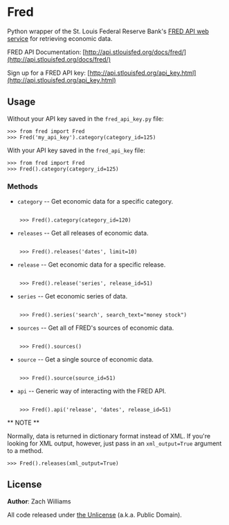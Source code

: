Fred
====

Python wrapper of the St. Louis Federal Reserve Bank's [FRED API web
service](http://api.stlouisfed.org/docs/fred/) for retrieving economic data.

FRED API Documentation:
[http://api.stlouisfed.org/docs/fred/](http://api.stlouisfed.org/docs/fred/)

Sign up for a FRED API key:
[http://api.stlouisfed.org/api_key.html](http://api.stlouisfed.org/api_key.html)


Usage
-----

Without your API key saved in the `fred_api_key.py` file:

    >>> from fred import Fred
    >>> Fred('my_api_key').category(category_id=125)

With your API key saved in the `fred_api_key` file:

    >>> from fred import Fred
    >>> Fred().category(category_id=125)


### Methods

* `category` -- Get economic data for a specific category.

<pre><code>
    >>> Fred().category(category_id=120)
</code></pre>


* `releases` -- Get all releases of economic data.

<pre><code>
    >>> Fred().releases('dates', limit=10)
</code></pre>


* `release` -- Get economic data for a specific release.
<pre><code>
    >>> Fred().release('series', release_id=51)
</code></pre>


* `series` -- Get economic series of data.
<pre><code>
    >>> Fred().series('search', search_text="money stock")
</code></pre>


* `sources` -- Get all of FRED's sources of economic data.
<pre><code>
    >>> Fred().sources()
</code></pre>


* `source` -- Get a single source of economic data.
<pre><code>
    >>> Fred().source(source_id=51)
</code></pre>


* `api` -- Generic way of interacting with the FRED API.
<pre><code>
    >>> Fred().api('release', 'dates', release_id=51)
</code></pre>


** NOTE **

Normally, data is returned in dictionary format instead of XML. If you're
looking for XML output, however, just pass in an `xml_output=True` argument to a
method.

    >>> Fred().releases(xml_output=True)


License
-------

**Author**: Zach Williams

All code released under [the Unlicense](http://unlicense.org/) (a.k.a. Public
Domain).
